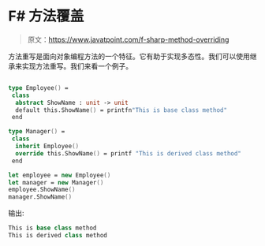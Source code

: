 # F# 方法覆盖

> 原文：<https://www.javatpoint.com/f-sharp-method-overriding>

方法重写是面向对象编程方法的一个特征。它有助于实现多态性。我们可以使用继承来实现方法重写。我们来看一个例子。

```fsharp

type Employee() =
 class
  abstract ShowName : unit -> unit
  default this.ShowName() = printfn"This is base class method"
 end

type Manager() =
 class
  inherit Employee()
  override this.ShowName() = printf "This is derived class method"
 end

let employee = new Employee()
let manager = new Manager()
employee.ShowName()
manager.ShowName()

```

输出:

```fsharp
This is base class method
This is derived class method

```